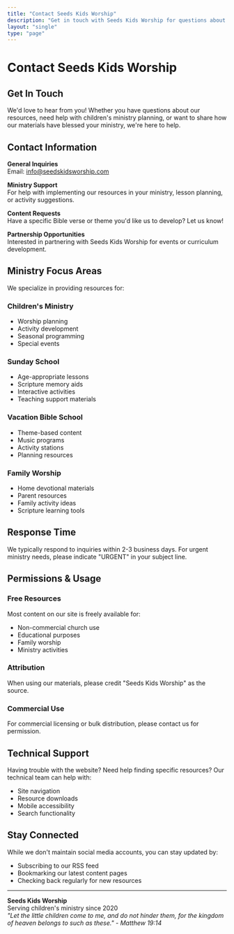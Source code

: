 ```yaml
---
title: "Contact Seeds Kids Worship"
description: "Get in touch with Seeds Kids Worship for questions about children's ministry resources, Sunday school materials, and worship activities."
layout: "single"
type: "page"
---
```

# Contact Seeds Kids Worship

## Get In Touch

We'd love to hear from you! Whether you have questions about our resources, need help with children's ministry planning, or want to share how our materials have blessed your ministry, we're here to help.

## Contact Information

**General Inquiries**  
Email: info@seedskidsworship.com

**Ministry Support**  
For help with implementing our resources in your ministry, lesson planning, or activity suggestions.

**Content Requests**  
Have a specific Bible verse or theme you'd like us to develop? Let us know!

**Partnership Opportunities**  
Interested in partnering with Seeds Kids Worship for events or curriculum development.

## Ministry Focus Areas

We specialize in providing resources for:

### Children's Ministry
- Worship planning
- Activity development  
- Seasonal programming
- Special events

### Sunday School
- Age-appropriate lessons
- Scripture memory aids
- Interactive activities
- Teaching support materials

### Vacation Bible School
- Theme-based content
- Music programs
- Activity stations
- Planning resources

### Family Worship
- Home devotional materials
- Parent resources
- Family activity ideas
- Scripture learning tools

## Response Time

We typically respond to inquiries within 2-3 business days. For urgent ministry needs, please indicate "URGENT" in your subject line.

## Permissions & Usage

### Free Resources
Most content on our site is freely available for:
- Non-commercial church use
- Educational purposes
- Family worship
- Ministry activities

### Attribution
When using our materials, please credit "Seeds Kids Worship" as the source.

### Commercial Use
For commercial licensing or bulk distribution, please contact us for permission.

## Technical Support

Having trouble with the website? Need help finding specific resources? Our technical team can help with:
- Site navigation
- Resource downloads
- Mobile accessibility
- Search functionality

## Stay Connected

While we don't maintain social media accounts, you can stay updated by:
- Subscribing to our RSS feed
- Bookmarking our latest content pages
- Checking back regularly for new resources

---

**Seeds Kids Worship**  
Serving children's ministry since 2020  
*"Let the little children come to me, and do not hinder them, for the kingdom of heaven belongs to such as these." - Matthew 19:14*
